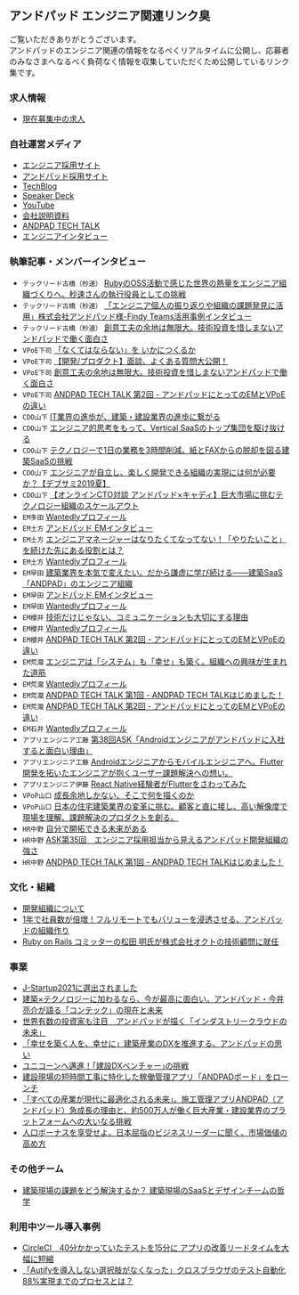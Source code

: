 ## アンドパッド エンジニア関連リンク臭

ご覧いただきありがとうございます。  
アンドパッドのエンジニア関連の情報をなるべくリアルタイムに公開し、応募者のみなさまへなるべく負荷なく情報を収集していただくため公開しているリンク集です。 

### 求人情報
* [現在募集中の求人](https://hrmos.co/pages/andpad/jobs?category=1400453786062708736)

### 自社運営メディア
* [エンジニア採用サイト](https://engineer.andpad.co.jp/)
* [アンドパッド採用サイト](https://recruit.andpad.co.jp/)
* [TechBlog](https://tech.andpad.co.jp/)
* [Speaker Deck](https://speakerdeck.com/andpad)
* [YouTube](https://www.youtube.com/playlist?list=PLApU0jUJ3KKLCdyOTkoiC3ccUSGg9qQ-3)
* [会社説明資料](https://speakerdeck.com/andpad_hr88/andpad-hui-she-shuo-ming-zi-liao)
* [ANDPAD TECH TALK](https://tech.andpad.co.jp/entry/2021/10/01/180000)
* [エンジニアインタビュー](https://www.wantedly.com/stories/s/ANDPAD_Engineers)

### 執筆記事・メンバーインタビュー
* `テックリード古橋（秒速）` [RubyのOSS活動で感じた世界の熱量をエンジニア組織づくりへ。秒速さんの執行役員としての挑戦](https://engineer-lab.findy-code.io/284km-andpad)
* `テックリード古橋（秒速）` [「エンジニア個人の振り返りや組織の課題発見に活用」株式会社アンドパッド様-Findy Teams活用事例インタビュー](https://engineering-org.findy-teams.com/posts/andpad-interview/)
* `テックリード古橋（秒速）` [創意工夫の余地は無限大。技術投資を惜しまないアンドパッドで働く面白さ](https://findy-code.io/pick-up/interviews/andpad-engineer2)
* `VPoE下司` [「なくてはならない」を いかにつくるか](https://recruit.andpad.co.jp/member/05.html)
* `VPoE下司`  [【開発/プロダクト】面談、よくある質問大公開！](https://note.com/andpad_hr/n/n6c279cad0703)
* `VPoE下司` [創意工夫の余地は無限大。技術投資を惜しまないアンドパッドで働く面白さ](https://findy-code.io/pick-up/interviews/andpad-engineer2)
* `VPoE下司`  [ANDPAD TECH TALK 第2回 - アンドパッドにとってのEMとVPoEの違い](https://tech.andpad.co.jp/entry/2021/10/15/120000)
* `CDO山下`  [IT業界の進歩が、建築・建設業界の進歩に繋がる](https://recruit.andpad.co.jp/member/04.html)
* `CDO山下`  [エンジニア的思考をもって、Vertical SaaSのトップ集団を駆け抜ける](https://engineer.andpad.co.jp/interviewone)
* `CDO山下`  [テクノロジーで1日の業務を3時間削減。紙とFAXからの脱却を図る建築SaaSの挑戦](https://flxy.jp/article/8523)
* `CDO山下`  [エンジニアが自立し、楽しく開発できる組織の実現には何が必要か？【デブサミ2019夏】](https://codezine.jp/article/detail/11644)
* `CDO山下`  [【オンラインCTO対談 アンドパッド×キャディ】巨大市場に挑むテクノロジー組織のスケールアウト](https://www.youtube.com/watch?v=sNjtu9EHFwA)
* `EM多田`  [Wantedlyプロフィール](https://www.wantedly.com/id/shinya_td)
* `EM土方`  [アンドパッド EMインタビュー](https://tech.andpad.co.jp/entry/2020/09/04/173751)
* `EM土方`  [エンジニアマネージャーはなりたくてなってない！「やりたいこと」を続けた先にある役割とは？](https://engineer-lab.findy-code.io/em-nyumon)
* `EM土方`  [Wantedlyプロフィール](https://www.wantedly.com/id/andpad_hijikata)
* `EM早田`  [建築業界を本気で変えたい。だから謙虚に学び続ける——建築SaaS「ANDPAD」のエンジニア組織](https://findy-code.io/pick-up/interviews/andpad-engineer)
* `EM早田`  [アンドパッド EMインタビュー](https://tech.andpad.co.jp/entry/2020/09/04/173751)
* `EM早田`  [Wantedlyプロフィール](https://www.wantedly.com/id/daisuke_hayata)
* `EM櫻井`  [技術だけじゃない、コミュニケーションも大切にする理由](https://www.wantedly.com/companies/andpad/post_articles/341185)
* `EM櫻井`  [Wantedlyプロフィール](https://www.wantedly.com/id/kenji_sakurai)
* `EM櫻井`  [ANDPAD TECH TALK 第2回 - アンドパッドにとってのEMとVPoEの違い](https://tech.andpad.co.jp/entry/2021/10/15/120000)
* `EM荒瀧`  [エンジニアは「システム」も「幸せ」も築く。組織への興味が生まれた道筋](https://www.wantedly.com/companies/andpad/post_articles/350074)
* `EM荒瀧`  [Wantedlyプロフィール](https://www.wantedly.com/id/yu_arataki_ap)
* `EM荒瀧`  [ANDPAD TECH TALK 第1回 - ANDPAD TECH TALKはじめました！](https://tech.andpad.co.jp/entry/2021/10/01/180000)
* `EM荒瀧`  [ANDPAD TECH TALK 第2回 - アンドパッドにとってのEMとVPoEの違い](https://tech.andpad.co.jp/entry/2021/10/15/120000)
* `EM石井`  [Wantedlyプロフィール](https://www.wantedly.com/id/motohirock)
* `アプリエンジニア工藤`  [第38回ASK「Androidエンジニアがアンドパッドに入社すると面白い理由」](https://note.com/andpad_hr/n/n108960a02663)
* `アプリエンジニア工藤`  [Androidエンジニアからモバイルエンジニアへ。Flutter開発を拓いたエンジニアが抱くユーザー課題解決への想い。](https://www.wantedly.com/companies/andpad/post_articles/351596)
* `アプリエンジニア伊藤`  [React Native経験者がFlutterをさわってみた](https://tech.andpad.co.jp/entry/2020/02/12/114953)
* `VPoP山口`  [成長余地しかない、そこで何を描くのか](https://recruit.andpad.co.jp/member/06.html)
* `VPoP山口`  [日本の住宅建築業界の変革に挑む。顧客と直に接し、高い解像度で現場を理解、課題解決のプロダクトを創る。](https://eng.kandc.com/interview/007/)
* `HR中野`  [自分で開拓できる未来がある](https://recruit.andpad.co.jp/member/21.html)
* `HR中野`  [ASK第35回　エンジニア採用担当から見えるアンドパッド開発組織の強さ](https://www.youtube.com/watch?v=vhoEbbMBcvY)
* `HR中野`  [ANDPAD TECH TALK 第1回 - ANDPAD TECH TALKはじめました！](https://tech.andpad.co.jp/entry/2021/10/01/180000)

### 文化・組織
* [開発組織について](https://tech.andpad.co.jp/entry/2021/04/16/104326)
* [1年で社員数が倍増！フルリモートでもバリューを浸透させる、アンドパッドの組織作り](https://seleck.cc/1449)
* [Ruby on Rails コミッターの松田 明氏が株式会社オクトの技術顧問に就任](https://lp.andpad.jp/157/)

### 事業
* [J-Startup2021に選出されました](https://www.j-startup.go.jp/news/news_211020.html)
* [建築×テクノロジーに加わるなら、今が最高に面白い。アンドパッド・今井亮介が語る「コンテック」の現在と未来](https://blog.allstarsaas.com/posts/andpad-interview-20201211)
* [世界有数の投資家も注目　アンドパッドが描く「インダストリークラウドの未来」](https://forbesjapan.com/articles/detail/39666)
* [「幸せを築く人を、幸せに」建築産業のDXを推進する、アンドパッドの思い](https://forbesjapan.com/articles/detail/36108)
* [ユニコーンへ邁進！｢建設DXベンチャー｣の挑戦](https://toyokeizai.net/articles/-/379571)
* [建設現場の短時間工事に特化した稼働管理アプリ「ANDPADボード」をローンチ](https://lp.andpad.jp/2950/)
* [「すべての産業が現代に最適化される未来」。施工管理アプリANDPAD（アンドパッド）急成長の理由と、約500万人が働く巨大産業・建設業界のプラットフォームへの大いなる挑戦](https://digital-shift.jp/dx_strategy/210422)
* [人口ボーナスを享受せよ。日本屈指のビジネスリーダーに聞く、市場価値の高め方](https://college.goodfind.jp/articles/andpad-inada-ogino/)

### その他チーム
* [建築現場の課題をどう解決するか？ 建築現場のSaaSとデザインチームの哲学](https://uxmilk.jp/85449)

### 利用中ツール導入事例
* [CircleCI　40分かかっていたテストを15分に アプリの改善リードタイムを大幅に短縮](https://circleci.com/ja/case-studies/andpad/)
* [「Autifyを導入しない選択肢がなくなった」クロスブラウザのテスト自動化88%実現までのプロセスとは？](https://autify.com/ja/stories/andpad)
